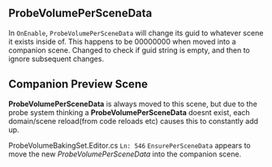 ﻿### 
## ProbeVolumePerSceneData ##

In `OnEnable`, `ProbeVolumePerSceneData` will change its guid to whatever scene it exists inside of. This happens to be 00000000 when moved into a companion scene.
Changed to check if guid string is empty, and then to ignore subsequent changes.

## Companion Preview Scene ##

**ProbeVolumePerSceneData** is always moved to this scene, but due to the probe system thinking a **ProbeVolumePerSceneData** doesnt exist, 
each domain/scene reload(from code reloads etc) causes this to constantly add up.  

ProbeVolumeBakingSet.Editor.cs `Ln: 546` `EnsurePerSceneData` appears to move the new  *ProbeVolumePerSceneData* into the companion scene.
